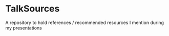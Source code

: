 # TalkSources
A repository to hold references / recommended resources I mention during my presentations
